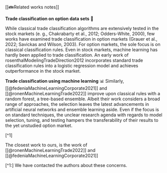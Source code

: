 
[[👪Related works notes]]

**Trade classification on option data sets** 💸

While classical trade classification algorithms are extensively tested in the stock markets (e. g., Chakrabarty et al., 2012; Odders-White, 2000), few works have examined trade classification in option markets (Grauer et al., 2022; Savickas and Wilson, 2003). For option markets, the sole focus is on classical classification rules. Even in stock markets, machine learning has hardly been applied to trade classification. An early work of rosenthalModelingTradeDirection2012 incorporates standard trade classification rules into a logistic regression model and achieves outperformance in the stock market. 

**Trade classification using machine learning** 📊
Similarly, [[@fedeniaMachineLearningCorporate2021]] and [[@ronenMachineLearningTrade2022]] improve upon classical rules with a random forest, a tree-based ensemble. Albeit their work considers a broad range of approaches, the selection leaves the latest advancements in artificial neural networks and ensemble learning aside. Even if the focus is on standard techniques, the unclear research agenda with regards to model selection, tuning, and testing hampers the transferability of their results to the yet unstudied option market.

[^1]

The closest work to ours, is the work of [[@ronenMachineLearningTrade2022]] and [[@fedeniaMachineLearningCorporate2021]]


[^1:] We have contacted the authors about these concerns.

